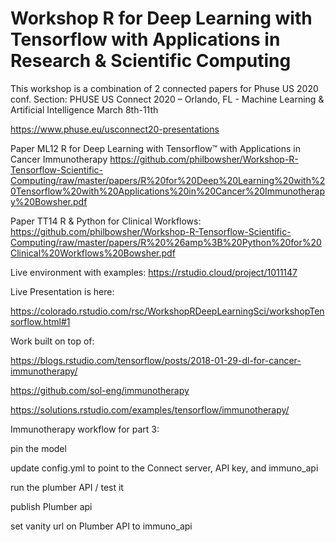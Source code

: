 # Workshop R for Deep Learning with Tensorflow with Applications in Research & Scientific Computing

This workshop is a combination of 2 connected papers for Phuse US 2020 conf. Section: PHUSE US Connect 2020 – Orlando, FL - Machine Learning & Artificial Intelligence March 8th-11th

https://www.phuse.eu/usconnect20-presentations

Paper ML12
R for Deep Learning with Tensorflow™ with Applications in Cancer Immunotherapy
https://github.com/philbowsher/Workshop-R-Tensorflow-Scientific-Computing/raw/master/papers/R%20for%20Deep%20Learning%20with%20Tensorflow%20with%20Applications%20in%20Cancer%20Immunotherapy%20Bowsher.pdf

Paper TT14
R & Python for Clinical Workflows:
https://github.com/philbowsher/Workshop-R-Tensorflow-Scientific-Computing/raw/master/papers/R%20%26amp%3B%20Python%20for%20Clinical%20Workflows%20Bowsher.pdf

Live environment with examples:
https://rstudio.cloud/project/1011147

Live Presentation is here:

https://colorado.rstudio.com/rsc/WorkshopRDeepLearningSci/workshopTensorflow.html#1

Work built on top of:

https://blogs.rstudio.com/tensorflow/posts/2018-01-29-dl-for-cancer-immunotherapy/

https://github.com/sol-eng/immunotherapy

https://solutions.rstudio.com/examples/tensorflow/immunotherapy/

Immunotherapy workflow for part 3:

pin the model

update config.yml to point to the Connect server, API key, and immuno_api

run the plumber API / test it

publish Plumber api

set vanity url on Plumber API to immuno_api
